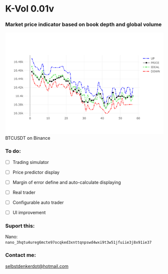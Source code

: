 # K-Vol 0.01v

### Market price indicator based on book depth and global volume
![Alt text](img.png?raw=true "BTCUSDT on Binance Exchange evolution price compared in real time") BTCUSDT on Binance

### To do: 



- [ ] Trading simulator 
- [ ] Price predictor display
- [ ] Margin of error define and auto-calculate displaying 
- [ ] Real trader
- [ ] Configurable auto trader 
- [ ] UI improvement


### Suport this: 

Nano: `nano_3hqtu4ureg6mcte97ocqked3xnttqnpswd4wxi9t3w51jfuiie3j8x91ie37`



### Contact me:

selbstdenkerdot@hotmail.com
